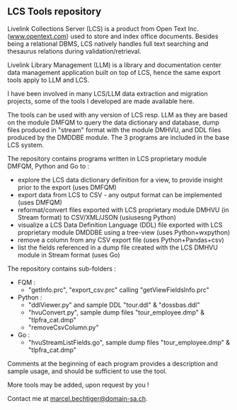 ## LCS Tools repository

Livelink Collections Server (LCS) is a product from Open Text Inc. (www.opentext.com) used to store and index office documents. Besides being a relational DBMS, LCS natively handles full text searching and thesaurus relations during validation/retrieval.

Livelink Library Management (LLM) is a library and documentation center data management application built on top of LCS, hence the same export tools apply to LLM and LCS.

I have been involved in many LCS/LLM data extraction and migration projects, some of the tools I developed are made available here.

The tools can be used with any version of LCS resp. LLM as they are based on the module DMFQM to query the data dictionary and database, dump files produced in "stream" format with the module DMHVU, and DDL files produced by the DMDDBE module. The 3 programs are included in the base LCS system.

The repository contains programs written in LCS proprietary module DMFQM, Python and Go to :
- explore the LCS data dictionary definition for a view, to provide insight prior to the export (uses DMFQM)
- export data from LCS to CSV - any output format can be implemented (uses DMFQM)
- reformat/convert files exported with LCS proprietary module DMHVU (in Stream format) to CSV/XML/JSON (usiusesng Python)
- visualize a LCS Data Definition Language (DDL) file exported with LCS proprietary module DMDDBE using a tree-view (uses Python+wxpython)
- remove a column from any CSV export file (uses Python+Pandas+csv)
- list the fields referenced in a dump file created with the LCS DMHVU module in Stream format (uses Go)

The repository contains sub-folders :
- FQM : 
	- "getInfo.prc", "export_csv.prc" calling "getViewFieldsInfo.prc"
- Python : 
	- "ddlViewer.py" and sample DDL "tour.ddl" & "dossbas.ddl"
	- "hvuConvert.py", sample dump files "tour_employee.dmp" & "tlpfra_cat.dmp"
	- "removeCsvColumn.py"
- Go : 
	- "hvuStreamListFields.go", sample dump files "tour_employee.dmp" & "tlpfra_cat.dmp"

Comments at the beginning of each program provides a description and sample usage, and should be sufficient to use the tool.

More tools may be added, upon request by you !

Contact me at marcel.bechtiger@domain-sa.ch.
